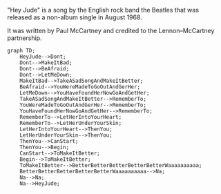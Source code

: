 "Hey Jude" is a song by the English rock band the Beatles that was released as a non-album single in August 1968.

It was written by Paul McCartney and credited to the Lennon–McCartney partnership. 

```mermaid
graph TD;
    HeyJude-->Dont;
    Dont-->MakeItBad;
    Dont-->BeAfraid;
	Dont-->LetMeDown;
    MakeItBad-->TakeASadSongAndMakeItBetter;
    BeAfraid-->YouWereMadeToGoOutAndGerHer;    
	LetMeDown-->YouHaveFoundHerNowGoAndGetHer;
	TakeASadSongAndMakeItBetter-->RememberTo;
	YouWereMadeToGoOutAndGerHer-->RememberTo;
	YouHaveFoundHerNowGoAndGetHer-->RememberTo;
	RememberTo-->LetHerIntoYourHeart;
	RememberTo-->LetHerUnderYourSkin;
	LetHerIntoYourHeart-->ThenYou;
	LetHerUnderYourSkin-->ThenYou;
    ThenYou-->CanStart;
	ThenYou-->Begin;
    CanStart-->ToMakeItBetter;
	Begin-->ToMakeItBetter;
	ToMakeItBetter-->BetterBetterBetterBetterBetterWaaaaaaaaaa;
	BetterBetterBetterBetterBetterWaaaaaaaaaa-->Na;
	Na-->Na;
	Na-->HeyJude;
```
